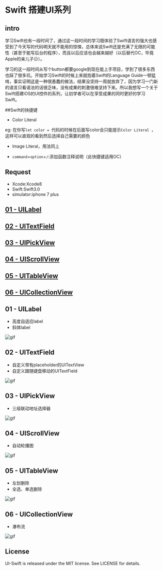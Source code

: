 
#  Swift 搭建UI系列

## intro
 学习Swift也有一段时间了，通过这一段时间的学习既体验了Swift语言的强大也感受到了今天写的代码明天就不能用的惊悚，总体来说Swift还是充满了无限的可能性（甚至于能写后台的程序），而且以后应该也会越来越好（以后替代OC，毕竟Apple的亲儿子😑）。
 
 学习的这一段时间从写个button都要google到现在能上手项目，学到了很多东西也踩了很多坑。开始学习Swift的时候上来就抱着Swift的Language Guide一顿猛啃，事实证明这是一种很愚蠢的做法，结果没坚持一周就放弃了，因为学习一门新的语言只看语法的话很乏味，没有成果的刺激很难坚持下来。所以我想写一个关于Swift搭建iOS的UI控件的系列，让初学者可以在享受成果的同时更好的学习Swift。
 
##Swift的快捷键

* Color Literal 

eg:
在你写`let color = `代码的时候在后面写color会只能提示`Color Literal `，这样可以直观的看到然后选择自己需要的颜色

* Image Literal，用法同上

* `command`+`option`+`/`:添加函数注释说明（此快捷键适用OC）

## Request

* Xcode:Xcode8 
* Swift:Swift3.0 
* simulator:iphone 7 plus

<h2><a href="#C1">01 - UILabel</a> </h2>
<h2><a href="#C2">02 - UITextField</a></h2>
<h2><a href="#C3">03 - UIPickView</a></h2>
<h2><a href="#C4">04 - UIScrollView</a></h2>
<h2><a href="#C5">05 - UITableView</a></h2>
<h2><a href="#C6">06 - UICollectionView</a></h2>

<h2><a name="C1">01 - UILabel</a></h2>

* 高度自适应label
* 斜体label

![gif](https://github.com/fengzhihao123/UI-Swift/blob/master/01-LabelAndButton/01-UILabel.gif)

<h2><a name="C2">02 - UITextField</a></h2>

* 自定义带有placeholder的UITextView
* 自定义跟随键盘移动的UITextField

![gif](https://github.com/fengzhihao123/UI-Swift/blob/master/02-UITextView/02-UITextField:UITextView.gif)


<h2><a name="C3">03 - UIPickView</a></h2>

* 三级联动地址选择器

![gif](https://github.com/fengzhihao123/UI-Swift/blob/master/03-UIPickView/03-UIPickView.gif)

<h2><a name="C4">04 - UIScrollView</a></h2>

* 自动轮播图

![gif](https://github.com/fengzhihao123/UI-Swift/blob/master/04-UIScrollView/05-UIScrollView.gif)

<h2><a name="C5">05 - UITableView</a></h2>

* 左划删除
* 全选、单选删除

![gif](https://github.com/fengzhihao123/UI-Swift/blob/master/05-UITableView/05-UITableView.gif)

<h2><a name="C6">06 - UICollectionView</a></h2>

* 瀑布流

![gif](https://github.com/fengzhihao123/UI-Swift/blob/master/06-UICollectionView/06-UICollectionView.gif)

## License

UI-Swift is released under the MIT license. See LICENSE for details.
